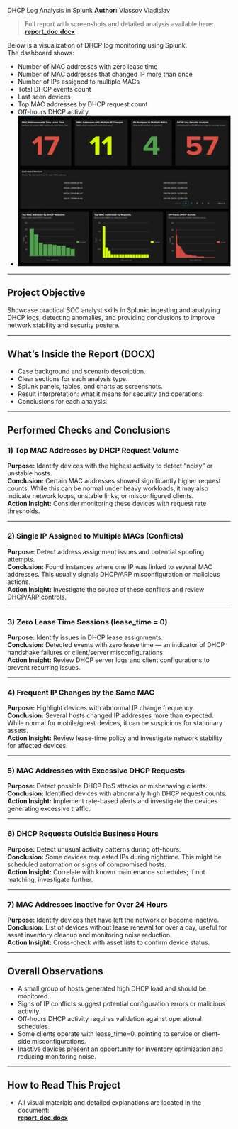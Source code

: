 DHCP Log Analysis in Splunk
**Author:** Vlassov Vladislav  

> Full report with screenshots and detailed analysis available here:  
> **[report_doc.docx](report_doc.docx)**
> 
Below is a visualization of DHCP log monitoring using Splunk.  
The dashboard shows:
- Number of MAC addresses with zero lease time
- Number of MAC addresses that changed IP more than once
- Number of IPs assigned to multiple MACs
- Total DHCP events count
- Last seen devices
- Top MAC addresses by DHCP request count
- Off-hours DHCP activity
- ![DHCP Dashboard](dashboard.png)

---

##  Project Objective  
Showcase practical SOC analyst skills in Splunk: ingesting and analyzing DHCP logs, detecting anomalies, and providing conclusions to improve network stability and security posture.

---

##  What’s Inside the Report (DOCX)  
- Case background and scenario description.  
- Clear sections for each analysis type.  
- Splunk panels, tables, and charts as screenshots.  
- Result interpretation: what it means for security and operations.  
- Conclusions for each analysis.  

---

##  Performed Checks and Conclusions  

### 1) Top MAC Addresses by DHCP Request Volume  
**Purpose:** Identify devices with the highest activity to detect “noisy” or unstable hosts.  
**Conclusion:** Certain MAC addresses showed significantly higher request counts. While this can be normal under heavy workloads, it may also indicate network loops, unstable links, or misconfigured clients.  
**Action Insight:** Consider monitoring these devices with request rate thresholds.

---

### 2) Single IP Assigned to Multiple MACs (Conflicts)  
**Purpose:** Detect address assignment issues and potential spoofing attempts.  
**Conclusion:** Found instances where one IP was linked to several MAC addresses. This usually signals DHCP/ARP misconfiguration or malicious actions.  
**Action Insight:** Investigate the source of these conflicts and review DHCP/ARP controls.

---

### 3) Zero Lease Time Sessions (lease_time = 0)  
**Purpose:** Identify issues in DHCP lease assignments.  
**Conclusion:** Detected events with zero lease time — an indicator of DHCP handshake failures or client/server misconfigurations.  
**Action Insight:** Review DHCP server logs and client configurations to prevent recurring issues.

---

### 4) Frequent IP Changes by the Same MAC  
**Purpose:** Highlight devices with abnormal IP change frequency.  
**Conclusion:** Several hosts changed IP addresses more than expected. While normal for mobile/guest devices, it can be suspicious for stationary assets.  
**Action Insight:** Review lease-time policy and investigate network stability for affected devices.

---

### 5) MAC Addresses with Excessive DHCP Requests  
**Purpose:** Detect possible DHCP DoS attacks or misbehaving clients.  
**Conclusion:** Identified devices with abnormally high DHCP request counts.  
**Action Insight:** Implement rate-based alerts and investigate the devices generating excessive traffic.

---

### 6) DHCP Requests Outside Business Hours  
**Purpose:** Detect unusual activity patterns during off-hours.  
**Conclusion:** Some devices requested IPs during nighttime. This might be scheduled automation or signs of compromised hosts.  
**Action Insight:** Correlate with known maintenance schedules; if not matching, investigate further.

---

### 7) MAC Addresses Inactive for Over 24 Hours  
**Purpose:** Identify devices that have left the network or become inactive.  
**Conclusion:** List of devices without lease renewal for over a day, useful for asset inventory cleanup and monitoring noise reduction.  
**Action Insight:** Cross-check with asset lists to confirm device status.

---

##  Overall Observations  
- A small group of hosts generated high DHCP load and should be monitored.  
- Signs of IP conflicts suggest potential configuration errors or malicious activity.  
- Off-hours DHCP activity requires validation against operational schedules.  
- Some clients operate with lease_time=0, pointing to service or client-side misconfigurations.  
- Inactive devices present an opportunity for inventory optimization and reducing monitoring noise.

---

##  How to Read This Project  
- All visual materials and detailed explanations are located in the document:  
  **[report_doc.docx](report_doc.docx)**  
